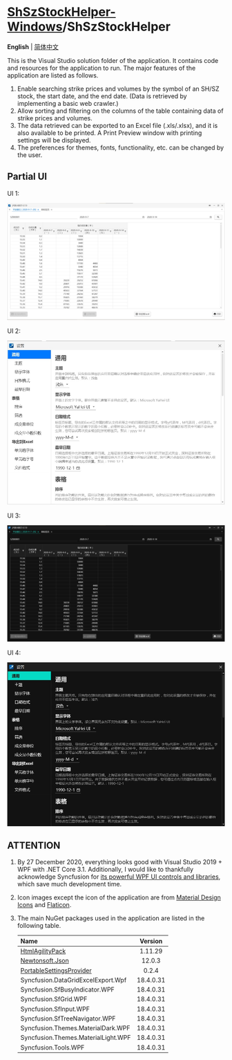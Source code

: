 # [ShSzStockHelper-Windows](https://github.com/ArvinZJC/ShSzStockHelper-Windows)/ShSzStockHelper

**English** | [简体中文](https://github.com/ArvinZJC/ShSzStockHelper-Windows/blob/master/ShSzStockHelper/README-zhCN.md)

This is the Visual Studio solution folder of the application. It contains code and resources for the application to run. The major features of the application are listed as follows.

1. Enable searching strike prices and volumes by the symbol of an SH/SZ stock, the start date, and the end date. (Data is retrieved by implementing a basic web crawler.)
2. Allow sorting and filtering on the columns of the table containing data of strike prices and volumes.
3. The data retrieved can be exported to an Excel file (.xls/.xlsx), and it is also available to be printed. A Print Preview window with printing settings will be displayed.
4. The preferences for themes, fonts, functionality, etc. can be changed by the user.

## Partial UI

UI 1:

![UI1.jpg](./Images_README/UI1.jpg)

UI 2:

![UI2.jpg](./Images_README/UI2.jpg)

UI 3:

![UI3.jpg](./Images_README/UI3.jpg)

UI 4:

![UI4.jpg](./Images_README/UI4.jpg)

## ATTENTION

1. By 27 December 2020, everything looks good with Visual Studio 2019 + WPF with .NET Core 3.1. Additionally, I would like to thankfully acknowledge Syncfusion for [its powerful WPF UI controls and libraries](https://www.syncfusion.com/wpf-ui-controls), which save much development time.
2. Icon images except the icon of the application are from [Material Design Icons](https://material.io/resources/icons/?style=baseline) and [Flaticon](https://www.flaticon.com/).
3. The main NuGet packages used in the application are listed in the following table.

    | Name | Version |
    | :-- | :--: |
    | [HtmlAgilityPack](https://html-agility-pack.net/) | 1.11.29 |
    | [Newtonsoft.Json](https://www.newtonsoft.com/json) | 12.0.3 |
    | [PortableSettingsProvider](https://github.com/Bluegrams/SettingsProviders) | 0.2.4 |
    | Syncfusion.DataGridExcelExport.Wpf | 18.4.0.31 |
    | Syncfusion.SfBusyIndicator.WPF | 18.4.0.31 |
    | Syncfusion.SfGrid.WPF | 18.4.0.31 |
    | Syncfusion.SfInput.WPF | 18.4.0.31 |
    | Syncfusion.SfTreeNavigator.WPF | 18.4.0.31 |
    | Syncfusion.Themes.MaterialDark.WPF | 18.4.0.31 |
    | Syncfusion.Themes.MaterialLight.WPF | 18.4.0.31 |
    | Syncfusion.Tools.WPF | 18.4.0.31 |
